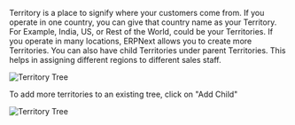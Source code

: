 Territory is a place to signify where your customers come from. If you operate
in one country, you can give that country name as your Territory. For Example,
India, US, or Rest of the World, could be your Territories. If you operate in
many locations, ERPNext allows you to create more Territories. You can also
have child Territories under parent Territories. This helps in assigning
different regions to different sales staff.

![Territory Tree](assets/manual_erpnext_com/old_images/erpnext/territory-tree.png)

To add more territories to an existing tree, click on "Add Child"

![Territory Tree](assets/manual_erpnext_com/old_images/erpnext/territory-tree-1.png)

